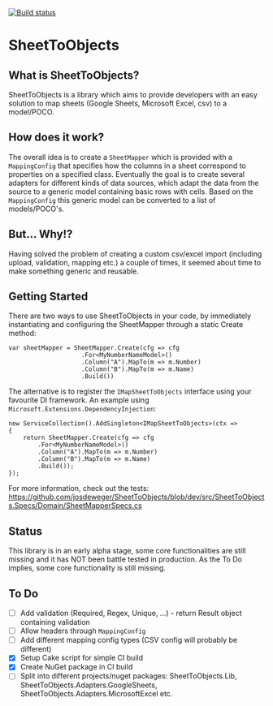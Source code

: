 [![Build status](https://ci.appveyor.com/api/projects/status/xyh066af9kpkqpgm?svg=true)](https://ci.appveyor.com/project/josdeweger/sheettoobjects)

# SheetToObjects

## What is SheetToObjects?
SheetToObjects is a library which aims to provide developers with an easy solution to map sheets (Google Sheets, Microsoft Excel, csv) to a model/POCO. 

## How does it work?
The overall idea is to create a `SheetMapper` which is provided with a `MappingConfig` that specifies how the columns in a sheet correspond to properties on a specified class. Eventually the goal is to create several adapters for different kinds of data sources, which adapt the data from the source to a generic model containing basic rows with cells. Based on the `MappingConfig` this generic model can be converted to a list of models/POCO's.

## But... Why!?
Having solved the problem of creating a custom csv/excel import (including upload, validation, mapping etc.) a couple of times, it seemed about time to make something generic and reusable.

## Getting Started
There are two ways to use SheetToObjects in your code, by immediately instantiating and configuring the SheetMapper through a static Create method:

```
var sheetMapper = SheetMapper.Create(cfg => cfg
                    .For<MyNumberNameModel>()
                    .Column("A").MapTo(m => m.Number)
                    .Column("B").MapTo(m => m.Name)
                    .Build())
 ```

The alternative is to register the `IMapSheetToObjects` interface using your favourite DI framework. An example using `Microsoft.Extensions.DependencyInjection`:

```
new ServiceCollection().AddSingleton<IMapSheetToObjects>(ctx =>
{
    return SheetMapper.Create(cfg => cfg
        .For<MyNumberNameModel>()
        .Column("A").MapTo(m => m.Number)
        .Column("B").MapTo(m => m.Name)
        .Build());
});
```

For more information, check out the tests: https://github.com/josdeweger/SheetToObjects/blob/dev/src/SheetToObjects.Specs/Domain/SheetMapperSpecs.cs

## Status
This library is in an early alpha stage, some core functionalities are still missing and it has NOT been battle tested in production. As the To Do implies, some core functionality is still missing.

## To Do
- [ ] Add validation (Required, Regex, Unique, ...) - return Result object containing validation
- [ ] Allow headers through `MappingConfig`
- [ ] Add different mapping config types (CSV config will probably be different)
- [x] Setup Cake script for simple CI build
- [x] Create NuGet package in CI build
- [ ] Split into different projects/nuget packages: SheetToObjects.Lib, SheetToObjects.Adapters.GoogleSheets, SheetToObjects.Adapters.MicrosoftExcel etc.
